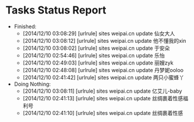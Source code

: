 Tasks Status Report
============

* Finished:
    * [2014/12/10 03:08:29] [urlrule] sites weipai.cn update 仙女大人
    * [2014/12/10 03:08:12] [urlrule] sites weipai.cn update 他不懂我的xin
    * [2014/12/10 03:08:02] [urlrule] sites weipai.cn update 于安朵
    * [2014/12/10 02:54:46] [urlrule] sites weipai.cn update 乐怡
    * [2014/12/10 02:49:03] [urlrule] sites weipai.cn update 丽嫂zyk
    * [2014/12/10 02:48:08] [urlrule] sites weipai.cn update 丹梦妮ooloo
    * [2014/12/10 02:41:42] [urlrule] sites weipai.cn update 两只小蜜蜂丫
* Doing Nothing:
    * [2014/12/10 03:08:11] [urlrule] sites weipai.cn update 亿艾儿-baby
    * [2014/12/10 02:41:13] [urlrule] sites weipai.cn update 丝绸裹着性感福利号
    * [2014/12/10 02:41:10] [urlrule] sites weipai.cn update 丝绸裹着性感
